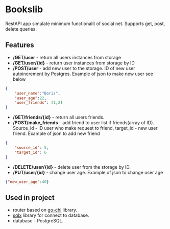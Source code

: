 # Bookslib

RestAPI app simulate minimum functionalit of social net. Supports get, post, delete queries.

## Features

* **/GET/user** - return all users instances from storage
* **/GET/user/{id}** - return user instances from storage by ID
* **/POST/user** - add new user to the storage. ID of new user autoincrement by Postgres. Example of json to make new user see below

```json
{
    "user_name":"Boris",
    "user_age":22,
    "user_friends": [1,2]
}
```

* **/GET/friends/{id}** - return all users friends.
* **/POST/make_friends** - add friend to user list if friends(array of ID). Source_id - ID user who make request to friend, target_id - new user friend. Example of json to add new friend

```json
{
    "source_id": 5,
    "target_id": 6
}
```

* **/DELETE/user/{id}** - delete user from the storage by ID.
* **/PUT/user/{id}** - change user age. Example of json to change user age

```json
{"new_user_age":40}
```

## Used in project

* router based on [go-chi](https://github.com/go-chi/chi) library.
* [sqlx](https://github.com/jmoiron/sqlx) library for connect to database.
* database - PostgreSQL.